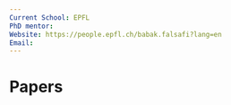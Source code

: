 ```yaml
---
Current School: EPFL
PhD mentor: 
Website: https://people.epfl.ch/babak.falsafi?lang=en
Email:
---
```

# Papers
